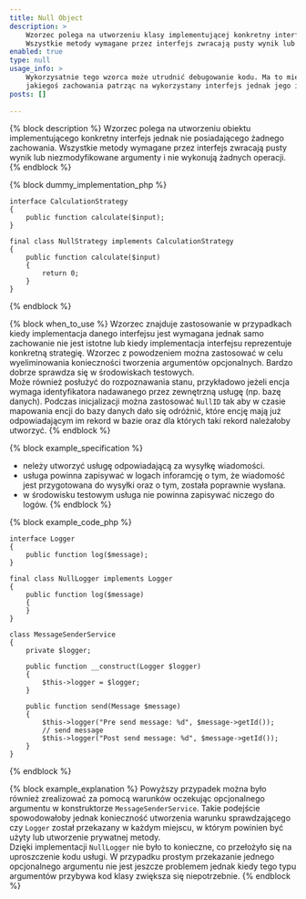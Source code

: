 ```yaml
---
title: Null Object
description: >
    Wzorzec polega na utworzeniu klasy implementującej konkretny interfejs jednak nie posiadającej żadnego zachowania. 
    Wszystkie metody wymagane przez interfejs zwracają pusty wynik lub niezmodyfikowane argumenty i nie wykonują żadnych operacji. 
enabled: true
type: null
usage_info: >
    Wykorzysatnie tego wzorca może utrudnić debugowanie kodu. Ma to miejsce w przypadku kiedy spodziewamy się 
    jakiegoś zachowania patrząc na wykorzystany interfejs jednak jego implementacja opiera się o wzorzec <strong>Null Object</strong>.
posts: []
    
---
```

{% block description %}
Wzorzec polega na utworzeniu obiektu implementującego konkretny interfejs jednak nie posiadającego żadnego zachowania. 
Wszystkie metody wymagane przez interfejs zwracają pusty wynik lub niezmodyfikowane 
argumenty i nie wykonują żadnych operacji.
{% endblock %}

{% block dummy_implementation_php %}
```language-php
interface CalculationStrategy
{
    public function calculate($input);
}

final class NullStrategy implements CalculationStrategy
{
    public function calculate($input) 
    {
        return 0;
    }
}
```
{% endblock %}

{% block when_to_use %}
Wzorzec znajduje zastosowanie w przypadkach kiedy implementacja danego interfejsu jest wymagana jednak samo zachowanie 
nie jest istotne lub kiedy implementacja interfejsu reprezentuje konkretną strategię. 
Wzorzec z powodzeniem można zastosować w celu wyeliminowania konieczności tworzenia argumentów opcjonalnych.
Bardzo dobrze sprawdza się w środowiskach testowych.  
Może również posłużyć do rozpoznawania stanu, przykładowo jeżeli encja wymaga identyfikatora nadawanego przez zewnętrzną usługę (np. bazę danych). 
Podczas inicjalizacji można zastosować ``NullID`` tak aby w czasie mapowania encji do bazy danych dało się odróżnić, które
encję mają już odpowiadającym im rekord w bazie oraz dla których taki rekord należałoby utworzyć.
{% endblock %}

{% block example_specification %}
- neleży utworzyć usługę odpowiadającą za wysyłkę wiadomości.
- usługa powinna zapisywać w logach inforamcję o tym, że wiadomość jest przygotowana do wysyłki oraz o tym, została poprawnie wysłana.
- w środowisku testowym usługa nie powinna zapisywać niczego do logów.
{% endblock %}

{% block example_code_php %}
```language-php
interface Logger
{
    public function log($message);
}

final class NullLogger implements Logger
{
    public function log($message)
    {
    }
}

class MessageSenderService
{
    private $logger;
    
    public function __construct(Logger $logger)
    {
        $this->logger = $logger;
    }
    
    public function send(Message $message)
    {
        $this->logger("Pre send message: %d", $message->getId());
        // send message 
        $this->logger("Post send message: %d", $message->getId());
    }
}
```
{% endblock %}

{% block example_explanation %}
Powyższy przypadek można było również zrealizować za pomocą warunków oczekując opcjonalnego argumentu w konstruktorze ``MessageSenderService``.
Takie podejście spowodowałoby jednak konieczność utworzenia warunku sprawdzającego czy ``Logger`` został przekazany
w każdym miejscu, w którym powinien być użyty lub utworzenie prywatnej metody.  
Dzięki implementacji ``NullLogger`` nie było to konieczne, co przełożyło się na uproszczenie kodu usługi.
W przypadku prostym przekazanie jednego opcjonalnego argumentu nie jest jeszcze problemem jednak kiedy tego typu argumentów
przybywa kod klasy zwiększa się niepotrzebnie.
{% endblock %}
